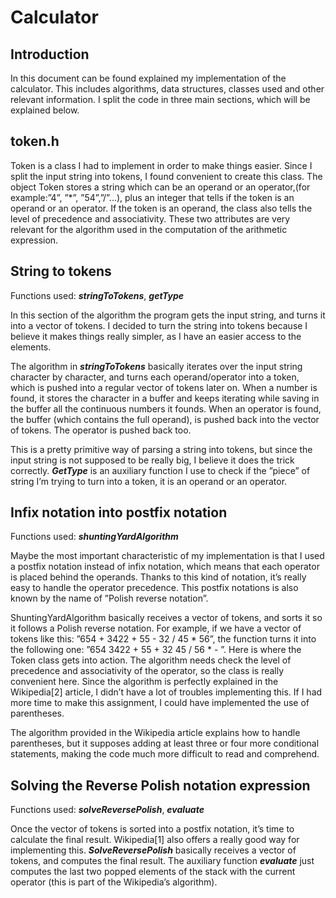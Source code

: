 # Calculator

## Introduction 

In this document can be found explained my implementation of the calculator. This includes algorithms, data structures, classes used and other relevant information. I split the code in three main sections, which will be explained below.

## token.h

Token is a class I had to implement in order to make things easier. Since I split the input string into tokens, I found convenient to create this class. The object Token stores a string which can be an operand or an operator,(for example:”4”, ”*”, ”54”,”/”...), plus an integer that tells if the token is an operand or an operator. If the token is an operand, the class also tells the level of precedence and associativity. These two attributes are very relevant for the algorithm used in the computation of the arithmetic expression.

## String to tokens

Functions used: ***stringToTokens***, ***getType***

In this section of the algorithm the program gets the input string, and turns it into a vector of tokens. I decided to turn the string into tokens because I believe it makes things really simpler, as I have an easier access to the elements.

The algorithm in ***stringToTokens*** basically iterates over the input string character by character, and turns each operand/operator into a token, which is pushed into a regular vector of tokens later on. When a number is found, it stores the character in a buffer and keeps iterating while saving in the buffer all the continuous numbers it founds. When an operator is found, the buffer (which contains the full operand), is pushed back into the vector of tokens. The operator is pushed back too.

This is a pretty primitive way of parsing a string into tokens, but since the input string is not supposed to be really big, I believe it does the trick correctly. ***GetType*** is an auxiliary function I use to check if the ”piece” of string I’m trying to turn into a token, it is an operand or an operator.

## Infix notation into postfix notation

Functions used: ***shuntingYardAlgorithm***

Maybe the most important characteristic of my implementation is that I used a postfix notation instead of infix notation, which means that each operator is placed behind the operands. Thanks to this kind of notation, it’s really easy to handle the operator precedence. This postfix notations is also known by the name of ”Polish reverse notation”.

ShuntingYardAlgorithm basically receives a vector of tokens, and sorts it so it follows a Polish reverse notation. For example, if we have a vector of tokens like this: ”654 + 3422 + 55 - 32 / 45 * 56”, the function turns it into the following one: ”654 3422 + 55 + 32 45 / 56 * - ”. Here is where the Token class gets into action. The algorithm needs check the level of precedence and associativity of the operator, so the class is really convenient here. Since the algorithm is perfectly explained in the Wikipedia[2] article, I didn’t have a lot of troubles implementing this. If I had more time to make this assignment, I could have implemented the use of parentheses. 

The algorithm provided in the Wikipedia article explains how to handle parentheses, but it supposes adding at least three or four more conditional statements, making the code much more difficult to read and comprehend.

## Solving the Reverse Polish notation expression

Functions used: ***solveReversePolish***, ***evaluate***

Once the vector of tokens is sorted into a postfix notation, it’s time to calculate the final result. Wikipedia[1] also offers a really good way for implementing this. ***SolveReversePolish*** basically receives a vector of tokens, and computes the final result. The auxiliary function ***evaluate*** just computes the last two popped elements of the stack with the current operator (this is part of the Wikipedia’s algorithm).
